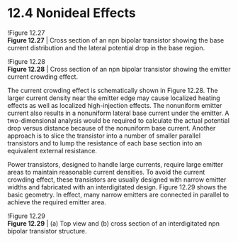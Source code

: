 # 12.4 Nonideal Effects

!Figure 12.27  
**Figure 12.27** | Cross section of an npn bipolar transistor showing the base current distribution and the lateral potential drop in the base region.

!Figure 12.28  
**Figure 12.28** | Cross section of an npn bipolar transistor showing the emitter current crowding effect.

The current crowding effect is schematically shown in Figure 12.28. The larger current density near the emitter edge may cause localized heating effects as well as localized high-injection effects. The nonuniform emitter current also results in a nonuniform lateral base current under the emitter. A two-dimensional analysis would be required to calculate the actual potential drop versus distance because of the nonuniform base current. Another approach is to slice the transistor into a number of smaller parallel transistors and to lump the resistance of each base section into an equivalent external resistance.

Power transistors, designed to handle large currents, require large emitter areas to maintain reasonable current densities. To avoid the current crowding effect, these transistors are usually designed with narrow emitter widths and fabricated with an interdigitated design. Figure 12.29 shows the basic geometry. In effect, many narrow emitters are connected in parallel to achieve the required emitter area.

!Figure 12.29  
**Figure 12.29** | (a) Top view and (b) cross section of an interdigitated npn bipolar transistor structure.